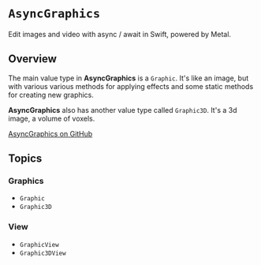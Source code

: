 # ``AsyncGraphics``

Edit images and video with async / await in Swift, powered by Metal.

## Overview

The main value type in **AsyncGraphics** is a ``Graphic``. It's like an image, but with various various methods for applying effects and some static methods for creating new graphics.

**AsyncGraphics** also has another value type called ``Graphic3D``. It's a 3d image, a volume of voxels.

[AsyncGraphics on GitHub](https://github.com/heestand-xyz/AsyncGraphics)

## Topics

### Graphics

- ``Graphic``
- ``Graphic3D``

### View

- ``GraphicView``
- ``Graphic3DView``
